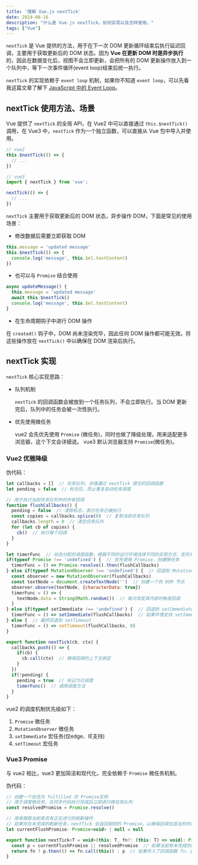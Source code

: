 ```yaml
---
title: '理解 Vue.js nextTick'
date: 2024-08-16
description: "什么是 Vue.js nextTick，如何实现以及怎样使用。"
tags: ["Vue"]
---
```


`nextTick` 是 Vue 提供的方法，用于在下一次 DOM 更新循环结束后执行延迟回调，主要用于获取更新后的 DOM 状态。因为 **Vue 在更新 DOM 时是异步执行**的，因此在数据变化后，视图不会立即更新，会把所有的 DOM 更新操作放入到一个队列中，等下一次事件循环(event loop)结束后统一执行。

`nextTick` 的实现依赖于 `event loop` 机制，如果你不知道 `event loop`，可以先看我这篇文章了解下 [JavaScript 中的 Event Loop](https://www.moon-odyssey.com/event-loop-in-javascript/)。

## nextTick 使用方法、场景

Vue 提供了 `nextTick` 的全局 API，在 Vue2 中可以直接通过 `this.$nextTick()` 调用，在 Vue3 中，`nextTick` 作为一个独立函数，可以直接从 Vue 包中导入并使用。

```javascript
// vue2
this.$nextTick(() => {
  // ...
})

// vue3
import { nextTick } from 'vue';

nextTick(() => {
  // ...
})
```

`nextTick` 主要用于获取更新后的 DOM 状态，异步操作 DOM，下面是常见的使用场景：

- 修改数据后需要立即获取 DOM

```javascript
this.message = 'updated message'
this.$nextTick(() => {
  console.log('message', this.$el.textContent)
})
```

- 也可以与 `Promise` 结合使用

```javascript
async updateMessage() {
  this.message = 'updated message'
  await this.$nextTick()
  console.log('message', this.$el.textContent)
}
```

- 在生命周期钩子中进行 DOM 操作

在 `created()` 钩子中，DOM 尚未渲染完毕，因此任何 DOM 操作都可能无效。将这些操作放在 `nextTick()` 中以确保在 DOM 渲染后执行。

## nextTick 实现

`nextTick` 核心实现思路：

- 队列机制

  `nextTick` 的回调函数会被放到一个任务队列，不会立即执行。当 DOM 更新完后，队列中的任务会被一次性执行。

- 优先使用微任务

  vue2 会先优先使用 `Promise` (微任务)，同时也做了降级处理，用来适配更多浏览器，这个下文会详细说。
  vue3 默认浏览器支持 `Promise`(微任务)。

### Vue2 优雅降级

伪代码：
```javascript
let callbacks = []  // 任务队列，存储通过 nextTick 提交的回调函数
let pending = false  // 标志位，防止重复启动任务调度

// 用于执行当前任务队列中的所有回调
function flushCallbacks() {
  pending = false  // 清除标志，表示任务已被执行
  const copies = callbacks.splice(0)  // 复制当前任务队列
  callbacks.length = 0  // 清空任务队列
  for (let cb of copies) {
    cb()  // 执行每个回调
  }
}

let timerFunc  // 动态分配的调度函数，根据不同的运行环境选择不同的实现方式，宏任务或微任务
if(typeof Promise !== 'undefined') {  // 优先使用 Promise，创建微任务
  timerFunc = () => Promise.resolve().then(flushCallbacks)
} else if(typeof MutationObserver !== 'undefined') {  // 回退到 MutationObserver，通过监听 DOM 变化触发回调，创建微任务
  const observer = new MutationObserver(flushCallbacks)
  const textNode = document.createTextNode('')  // 创建一个伪 DOM 节点
  observer.observe(textNode, {characterData: true})
  timerFunc = () => {
    textNode.data = String(Math.random())  // 每次改变其内容时触发回调
  }
} else if(typeof setImmediate !== 'undefined') {  // 回退到 setImmediate，创建宏任务
  timerFunc = () => setImmediate(flushCallbacks)  // 如果环境支持 setImmediate(edge 和 IE)
} else {  // 最终回退到 setTimeout
  timerFunc = () => setTimeout(flushCallbacks, 0)
}

export function nextTick(cb, ctx) {
  callbacks.push(() => {
    if(cb) {
      cb.call(ctx)  // 确保回调的上下文绑定
    }
  })
  if(!pending) {
    pending = true  // 标记为已调度
    timerFunc()  // 调用调度方法
  }
}
```

vue2 的调度机制优先级如下：

1. `Promise` 微任务
2. `MutationObserver` 微任务
3. `setImmediate` 宏任务(仅edge、IE支持)
4. `setTimeout` 宏任务

### Vue3 Promise

与 vue2 相比，vue3 更加简洁和现代化，完全依赖于 `Promise` 微任务机制。

伪代码：
```javascript
// 创建一个状态为 fulfilled 的 Promise实例
// 用于调度微任务，在同步代码执行完成后立即进行微任务队列
const resolvedPromise = Promise.resolve()

// 用来跟踪当前是否有正在进行的刷新操作
// 如果存在未完成的刷新任务，nextTick 会返回相同的 Promise，以确保回调在适当的时机执行
let currentFlushPromise: Promise<void> | null = null

export function nextTick<T = void>(this: T, fn?: (this: T) => void): Promise<void> {  // fn 是可选的回调函数
  const p = currentFlushPromise || resolvedPromise  // 如果当前有未完成的刷新任务，使用这个 Promise，否则使用 resolvedPromise
  return fn ? p.then(() => fn.call(this)) : p  // 如果传入了回调函数 fn，通过 Promise 调用它，否则仅返回 Promise
}
```
